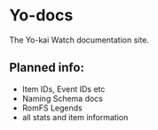 # Yo-docs

The Yo-kai Watch documentation site. 

## Planned info:

- Item IDs, Event IDs etc
- Naming Schema docs
- RomFS Legends
- all stats and item information
